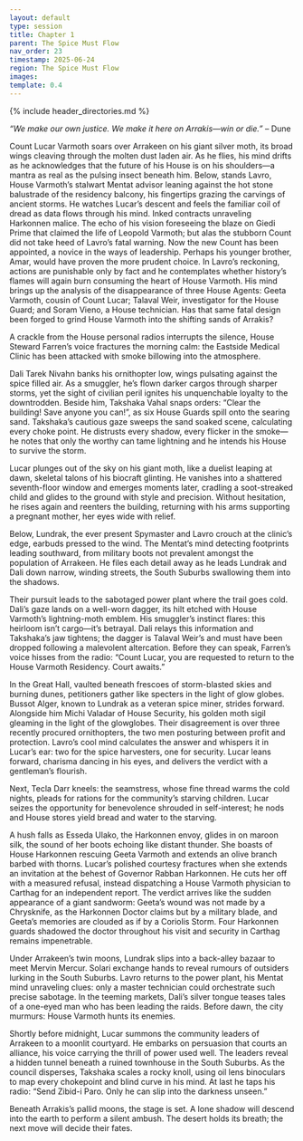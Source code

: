 ```yaml
---
layout: default
type: session
title: Chapter 1
parent: The Spice Must Flow
nav_order: 23
timestamp: 2025-06-24
region: The Spice Must Flow
images: 
template: 0.4
---
```

{% include header_directories.md %}  

*“We make our own justice. We make it here on Arrakis—win or die.”* – Dune

Count Lucar Varmoth soars over Arrakeen on his giant silver moth, its broad wings cleaving through the molten dust laden air. As he flies, his mind drifts as he acknowledges that the future of his House is on his shoulders—a mantra as real as the pulsing insect beneath him. Below, stands Lavro, House Varmoth’s stalwart Mentat advisor leaning against the hot stone balustrade of the residency balcony, his fingertips grazing the carvings of ancient storms. He watches Lucar’s descent and feels the familiar coil of dread as data flows through his mind. Inked contracts unraveling Harkonnen malice. The echo of his vision foreseeing the blaze on Giedi Prime that claimed the life of Leopold Varmoth; but alas the stubborn Count did not take heed of Lavro’s fatal warning. Now the new Count has been appointed, a novice in the ways of leadership. Perhaps his younger brother, Amar, would have proven the more prudent choice. In Lavro’s reckoning, actions are punishable only by fact and he contemplates whether history’s flames will again burn consuming the heart of House Varmoth. His mind brings up the analysis of the disappearance of three House Agents: Geeta Varmoth, cousin of Count Lucar; Talaval Weir, investigator for the House Guard; and Soram Vieno, a House technician. Has that same fatal design been forged to grind House Varmoth into the shifting sands of Arrakis?  

A crackle from the House personal radios interrupts the silence, House Steward Farren’s voice fractures the morning calm: the Eastside Medical Clinic has been attacked with smoke billowing into the atmosphere.  

Dali Tarek Nivahn banks his ornithopter low, wings pulsating against the spice filled air. As a smuggler, he’s flown darker cargos through sharper storms, yet the sight of civilian peril ignites his unquenchable loyalty to the downtrodden. Beside him, Takshaka Vahal snaps orders: “Clear the building! Save anyone you can!”, as six House Guards spill onto the searing sand. Takshaka’s cautious gaze sweeps the sand soaked scene, calculating every choke point. He distrusts every shadow, every flicker in the smoke—he notes that only the worthy can tame lightning and he intends his House to survive the storm.  

Lucar plunges out of the sky on his giant moth, like a duelist leaping at dawn, skeletal talons of his biocraft glinting. He vanishes into a shattered seventh-floor window and emerges moments later, cradling a soot-streaked child and glides to the ground with style and precision. Without hesitation, he rises again and reenters the building, returning with his arms supporting a pregnant mother, her eyes wide with relief. 

Below, Lundrak, the ever present Spymaster and Lavro crouch at the clinic’s edge, earbuds pressed to the wind. The Mentat’s mind detecting footprints leading southward, from military boots not prevalent amongst the population of Arrakeen. He files each detail away as he leads Lundrak and Dali down narrow, winding streets, the South Suburbs swallowing them into the shadows.  

Their pursuit leads to the sabotaged power plant where the trail goes cold. Dali’s gaze lands on a well-worn dagger, its hilt etched with House Varmoth’s lightning-moth emblem. His smuggler’s instinct flares: this heirloom isn’t cargo—it’s betrayal. Dali relays this information and Takshaka’s jaw tightens; the dagger is Talaval Weir’s and must have been dropped following a malevolent altercation. Before they can speak, Farren’s voice hisses from the radio: “Count Lucar, you are requested to return to the House Varmoth Residency. Court awaits.”  

In the Great Hall, vaulted beneath frescoes of storm-blasted skies and burning dunes, petitioners gather like specters in the light of glow globes. Bussot Alger, known to Lundrak as a veteran spice miner, strides forward. Alongside him Michi Valadar of House Security, his golden moth sigil gleaming in the light of the glowglobes. Their disagreement is over three recently procured ornithopters, the two men posturing between profit and protection. Lavro’s cool mind calculates the answer and whispers it in Lucar’s ear: two for the spice harvesters, one for security. Lucar leans forward, charisma dancing in his eyes, and delivers the verdict with a gentleman’s flourish.  

Next, Tecla Darr kneels: the seamstress, whose fine thread warms the cold nights, pleads for rations for the community’s starving children. Lucar seizes the opportunity for benevolence shrouded in self-interest; he nods and House stores yield bread and water to the starving.  

A hush falls as Esseda Ulako, the Harkonnen envoy, glides in on maroon silk, the sound of her boots echoing like distant thunder. She boasts of House Harkonnen rescuing Geeta Varmoth and extends an olive branch barbed with thorns. Lucar’s polished courtesy fractures when she extends an invitation at the behest of Governor Rabban Harkonnen. He cuts her off with a measured refusal, instead dispatching a House Varmoth physician to Carthag for an independent report. The verdict arrives like the sudden appearance of a giant sandworm: Geeta’s wound was not made by a Chrysknife, as the Harkonnen Doctor claims but by a military blade, and Geeta’s memories are clouded as if by a Coriolis Storm. Four Harkonnen guards shadowed the doctor throughout his visit and security in Carthag remains impenetrable.  

Under Arrakeen’s twin moons, Lundrak slips into a back-alley bazaar to meet Mervin Mercur. Solari exchange hands to reveal rumours of outsiders lurking in the South Suburbs. Lavro returns to the power plant, his Mentat mind unraveling clues: only a master technician could orchestrate such precise sabotage. In the teeming markets, Dali’s silver tongue teases tales of a one-eyed man who has been leading the raids. Before dawn, the city murmurs: House Varmoth hunts its enemies.  

Shortly before midnight, Lucar summons the community leaders of Arrakeen to a moonlit courtyard. He embarks on persuasion that courts an alliance, his voice carrying the thrill of power used well. The leaders reveal a hidden tunnel beneath a ruined townhouse in the South Suburbs. As the council disperses, Takshaka scales a rocky knoll, using oil lens binoculars to map every chokepoint and blind curve in his mind. At last he taps his radio: “Send Zibid-i Paro. Only he can slip into the darkness unseen.”  

Beneath Arrakis’s pallid moons, the stage is set. A lone shadow will descend into the earth to perform a silent ambush. The desert holds its breath; the next move will decide their fates.  
